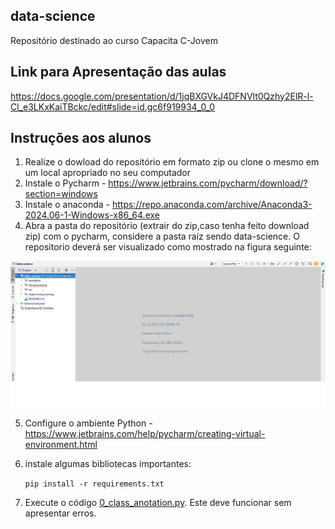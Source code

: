 ## data-science 
Repositório destinado ao curso Capacita C-Jovem


##  Link para Apresentação das aulas
https://docs.google.com/presentation/d/1jqBXGVkJ4DFNVlt0Qzhy2ElR-l-Cl_e3LKxKaiTBckc/edit#slide=id.gc6f919934_0_0

## Instruções aos alunos

1) Realize o dowload do repositório em formato zip ou clone o mesmo em um local apropriado no seu computador
2) Instale o Pycharm - https://www.jetbrains.com/pycharm/download/?section=windows
3) Instale o anaconda - https://repo.anaconda.com/archive/Anaconda3-2024.06-1-Windows-x86_64.exe
4) Abra a pasta do repositório (extrair do zip,caso tenha feito download zip) com o pycharm, considere a pasta raíz sendo data-science. O repositorio deverá ser visualizado como mostrado na figura seguinte:

![](src/data/img_dir.png)

5) Configure o ambiente Python - https://www.jetbrains.com/help/pycharm/creating-virtual-environment.html
6)  instale algumas bibliotecas importantes: 

    ``pip install -r requirements.txt``
7) Execute o código [0_class_anotation.py](Pre-processing%2FUnidade1%2F0_class_anotation.py). Este deve funcionar sem apresentar erros.
